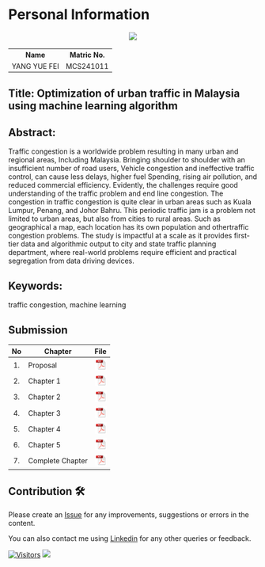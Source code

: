 # Personal Information
<p align="center"><img height="200px" src="https://github.com/drshahizan/research-design/blob/main/proposal/proposal24251/Yang%20Yuefei/yyf.jpg"></p>

<table align="center">
  <tr>
    <th>Name</th>
    <th>Matric No.</th>
  </tr>
  <tr>
    <td>YANG YUE FEI</td>
    <td>MCS241011</td>
  </tr>
</table>

## Title: Optimization of urban traffic in Malaysia using machine learning algorithm

## Abstract:
Traffic congestion is a worldwide problem resulting in many urban and regional areas, Including Malaysia. Bringing shoulder to shoulder with an insufficient number of road users, Vehicle congestion and ineffective traffic control, can cause less delays, higher fuel Spending, rising air pollution, and reduced commercial efficiency. Evidently, the challenges require good understanding of the traffic problem and end line congestion. The congestion in traffic congestion is quite clear in urban areas such as Kuala Lumpur, Penang, and Johor Bahru. This periodic traffic jam is a problem not limited to urban areas, but also from cities to rural areas. Such as geographical a map, each location has its own population and othertraffic congestion problems.
The study is impactful at a scale as it provides first-tier data and algorithmic output to city and state traffic planning department, where real-world problems require efficient and practical segregation from data driving devices.

## Keywords: 
traffic congestion, machine learning

## Submission

| No  | Chapter     |                                                 File |
| :-: | ---------- | :---------------------------------------------------------------------------------------------------: |
|  1.  | Proposal | <a href="proposal.pdf/"><img src="../../../images/pdf.svg" width="24px" height="24px"></a> |
|  2.  | Chapter 1 | <a href="Chapter 1/"><img src="../../../images/pdf.svg" width="24px" height="24px"></a> |
|  3.  | Chapter 2 | <a href="Chapter 2/"><img src="../../../images/pdf.svg" width="24px" height="24px"></a> |
|  4.  | Chapter 3 | <a href="Chapter 3/"><img src="../../../images/pdf.svg" width="24px" height="24px"></a> |
|  5.  | Chapter 4 | <a href="Chapter 4/"><img src="../../../images/pdf.svg" width="24px" height="24px"></a> |
|  6.  | Chapter 5 | <a href="Chapter 5/"><img src="../../../images/pdf.svg" width="24px" height="24px"></a> |
|  7.  | Complete Chapter | <a href="Full Chapter/"><img src="../../../images/pdf.svg" width="24px" height="24px"></a> |

## Contribution 🛠️

Please create an [Issue](https://github.com/drshahizan/special-topic-data-engineering/issues) for any improvements, suggestions or errors in the content.

You can also contact me using [Linkedin](https://www.linkedin.com/in/drshahizan/) for any other queries or feedback.

[![Visitors](https://api.visitorbadge.io/api/visitors?path=https%3A%2F%2Fgithub.com%2Fdrshahizan&labelColor=%23697689&countColor=%23555555&style=plastic)](https://visitorbadge.io/status?path=https%3A%2F%2Fgithub.com%2Fdrshahizan)
![](https://hit.yhype.me/github/profile?user_id=81284918)
